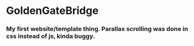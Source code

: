 # GoldenGateBridge
### My first website/template thing. Parallax scrolling was done in css instead of js, kinda buggy. 
